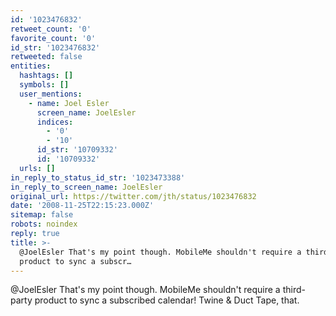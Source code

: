 ```yaml
---
id: '1023476832'
retweet_count: '0'
favorite_count: '0'
id_str: '1023476832'
retweeted: false
entities:
  hashtags: []
  symbols: []
  user_mentions:
    - name: Joel Esler
      screen_name: JoelEsler
      indices:
        - '0'
        - '10'
      id_str: '10709332'
      id: '10709332'
  urls: []
in_reply_to_status_id_str: '1023473388'
in_reply_to_screen_name: JoelEsler
original_url: https://twitter.com/jth/status/1023476832
date: '2008-11-25T22:15:23.000Z'
sitemap: false
robots: noindex
reply: true
title: >-
  @JoelEsler That's my point though. MobileMe shouldn't require a third-party
  product to sync a subscr…
---
```


@JoelEsler That's my point though. MobileMe shouldn't require a third-party product to sync a subscribed calendar! Twine & Duct Tape, that.